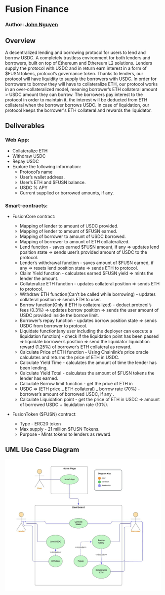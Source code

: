 # Fusion Finance

### Author: [John Nguyen](https://github.com/jooohneth)

## Overview

A decentralized lending and borrowing protocol for users to lend and borrow USDC. A completely trustless environment for both lenders and borrowers, built on top of Ethereum and Ethereum L2 solutions. Lenders supply the protocol with USDC and in return earn interest in a form of $FUSN tokens, protocol’s governance token. Thanks to lenders, our protocol will have liquidity to supply the borrowers with USDC. In order for borrowers to borrow they will have to collateralize ETH, our protocol works in an over-collateralized model, meaning borrower’s ETH collateral amount > USDC amount they can borrow. The borrowers pay interest to the protocol in order to maintain it, the interest will be deducted from ETH collateral when the borrower borrows USDC. In case of liquidation, our protocol keeps the borrower's ETH collateral and rewards the liquidator.

## Deliverables

### Web App:

- Collateralize ETH
- Withdraw USDC
- Repay USDC
- Explore the following information:
  - Protocol’s name
  - User’s wallet address.
  - User’s ETH and $FUSN balance.
  - USDC % APY
  - Current supplied or borrowed amounts, if any.

### Smart-contracts:

- FusionCore contract:

  - Mapping of lender to amount of USDC provided.
  - Mapping of lender to amount of $FUSN earned.
  - Mapping of borrower to amount of USDC borrowed.
  - Mapping of borrower to amount of ETH collateralized.
  - Lend function - saves earned $FUSN amount, if any => updates lend position state => sends user’s provided amount of USDC to the protocol.
  - Lender’s withdrawal function - saves amount of $FUSN earned, if any => resets lend position state => sends ETH to protocol.
  - Claim Yield function - calculates earned $FUSN yield => mints the lender the amount.
  - Collateralize ETH function - updates collateral position => sends ETH to protocol.
  - Withdraw ETH function(Can’t be called while borrowing) - updates collateral position => sends ETH to user.
  - Borrow function(Only if ETH is collateralized) - deduct protocol’s fees (0.3%) => updates borrow position => sends the user amount of USDC provided inside the borrow limit.
  - Borrower’s repay function - updates borrow position state => sends USDC from borrower to protocol.
  - Liquidate function(any user including the deployer can execute a liquidation function) - check if the liquidation point has been passed => liquidate borrower’s position => send the liquidator liquidation reward (1.25%) of borrower’s ETH collateral as reward.
  - Calculate Price of ETH function - Using Chainlink’s price oracle calculates and returns the price of ETH in USDC.
  - Calculate Yield Time - calculates the amount of time the lender has been lending.
  - Calculate Yield Total - calculates the amount of $FUSN tokens the lender has earned.
  - Calculate Borrow limit function - get the price of ETH in
  - USDC => (ETH price _ ETH collateral) _ borrow rate (70%) - borrower’s amount of borrowed USDC, if any .
  - Calculate Liquidation point - get the price of ETH in USDC => amount of borrowed USDC + liquidation rate (10%).

- FusionToken ($FUSN) contract:

  - Type - ERC20 token
  - Max supply - 21 million $FUSN Tokens.
  - Purpose - Mints tokens to lenders as reward.

## UML Use Case Diagram

![Diagram](Diagram.jpeg)
